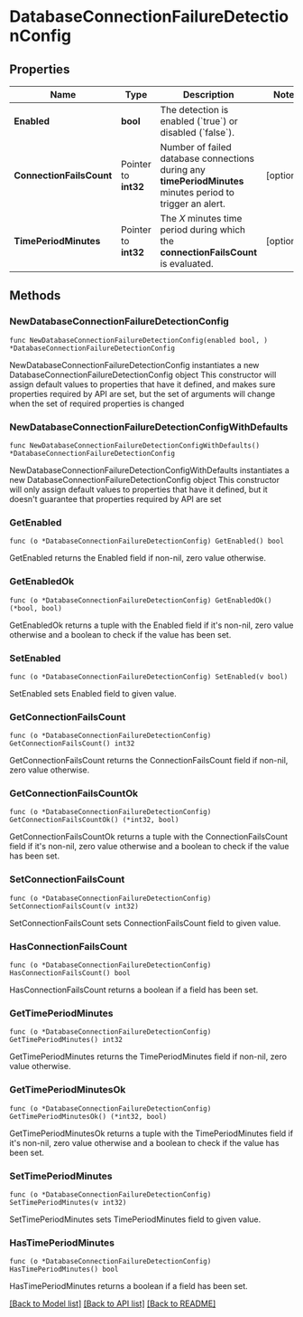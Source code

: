 # DatabaseConnectionFailureDetectionConfig

## Properties

Name | Type | Description | Notes
------------ | ------------- | ------------- | -------------
**Enabled** | **bool** | The detection is enabled (&#x60;true&#x60;) or disabled (&#x60;false&#x60;). | 
**ConnectionFailsCount** | Pointer to **int32** | Number of failed database connections during any **timePeriodMinutes** minutes period to trigger an alert. | [optional] 
**TimePeriodMinutes** | Pointer to **int32** | The *X* minutes time period during which the **connectionFailsCount** is evaluated. | [optional] 

## Methods

### NewDatabaseConnectionFailureDetectionConfig

`func NewDatabaseConnectionFailureDetectionConfig(enabled bool, ) *DatabaseConnectionFailureDetectionConfig`

NewDatabaseConnectionFailureDetectionConfig instantiates a new DatabaseConnectionFailureDetectionConfig object
This constructor will assign default values to properties that have it defined,
and makes sure properties required by API are set, but the set of arguments
will change when the set of required properties is changed

### NewDatabaseConnectionFailureDetectionConfigWithDefaults

`func NewDatabaseConnectionFailureDetectionConfigWithDefaults() *DatabaseConnectionFailureDetectionConfig`

NewDatabaseConnectionFailureDetectionConfigWithDefaults instantiates a new DatabaseConnectionFailureDetectionConfig object
This constructor will only assign default values to properties that have it defined,
but it doesn't guarantee that properties required by API are set

### GetEnabled

`func (o *DatabaseConnectionFailureDetectionConfig) GetEnabled() bool`

GetEnabled returns the Enabled field if non-nil, zero value otherwise.

### GetEnabledOk

`func (o *DatabaseConnectionFailureDetectionConfig) GetEnabledOk() (*bool, bool)`

GetEnabledOk returns a tuple with the Enabled field if it's non-nil, zero value otherwise
and a boolean to check if the value has been set.

### SetEnabled

`func (o *DatabaseConnectionFailureDetectionConfig) SetEnabled(v bool)`

SetEnabled sets Enabled field to given value.


### GetConnectionFailsCount

`func (o *DatabaseConnectionFailureDetectionConfig) GetConnectionFailsCount() int32`

GetConnectionFailsCount returns the ConnectionFailsCount field if non-nil, zero value otherwise.

### GetConnectionFailsCountOk

`func (o *DatabaseConnectionFailureDetectionConfig) GetConnectionFailsCountOk() (*int32, bool)`

GetConnectionFailsCountOk returns a tuple with the ConnectionFailsCount field if it's non-nil, zero value otherwise
and a boolean to check if the value has been set.

### SetConnectionFailsCount

`func (o *DatabaseConnectionFailureDetectionConfig) SetConnectionFailsCount(v int32)`

SetConnectionFailsCount sets ConnectionFailsCount field to given value.

### HasConnectionFailsCount

`func (o *DatabaseConnectionFailureDetectionConfig) HasConnectionFailsCount() bool`

HasConnectionFailsCount returns a boolean if a field has been set.

### GetTimePeriodMinutes

`func (o *DatabaseConnectionFailureDetectionConfig) GetTimePeriodMinutes() int32`

GetTimePeriodMinutes returns the TimePeriodMinutes field if non-nil, zero value otherwise.

### GetTimePeriodMinutesOk

`func (o *DatabaseConnectionFailureDetectionConfig) GetTimePeriodMinutesOk() (*int32, bool)`

GetTimePeriodMinutesOk returns a tuple with the TimePeriodMinutes field if it's non-nil, zero value otherwise
and a boolean to check if the value has been set.

### SetTimePeriodMinutes

`func (o *DatabaseConnectionFailureDetectionConfig) SetTimePeriodMinutes(v int32)`

SetTimePeriodMinutes sets TimePeriodMinutes field to given value.

### HasTimePeriodMinutes

`func (o *DatabaseConnectionFailureDetectionConfig) HasTimePeriodMinutes() bool`

HasTimePeriodMinutes returns a boolean if a field has been set.


[[Back to Model list]](../README.md#documentation-for-models) [[Back to API list]](../README.md#documentation-for-api-endpoints) [[Back to README]](../README.md)


